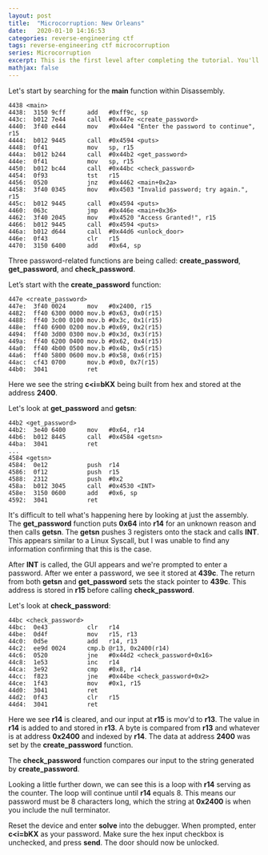 ```yaml
---
layout: post
title:  "Microcorruption: New Orleans"
date:   2020-01-10 14:16:53
categories: reverse-engineering ctf
tags: reverse-engineering ctf microcorruption
series: Microcorruption
excerpt: This is the first level after completing the tutorial. You'll want to complete that before starting here as none of the debugging commands or GUI components will be explained.
mathjax: false
---
```


Let's start by searching for the **main** function within Disassembly.

```
4438 <main>
4438:  3150 9cff      add	#0xff9c, sp
443c:  b012 7e44      call	#0x447e <create_password>
4440:  3f40 e444      mov	#0x44e4 "Enter the password to continue", r15
4444:  b012 9445      call	#0x4594 <puts>
4448:  0f41           mov	sp, r15
444a:  b012 b244      call	#0x44b2 <get_password>
444e:  0f41           mov	sp, r15
4450:  b012 bc44      call	#0x44bc <check_password>
4454:  0f93           tst	r15
4456:  0520           jnz	#0x4462 <main+0x2a>
4458:  3f40 0345      mov	#0x4503 "Invalid password; try again.", r15
445c:  b012 9445      call	#0x4594 <puts>
4460:  063c           jmp	#0x446e <main+0x36>
4462:  3f40 2045      mov	#0x4520 "Access Granted!", r15
4466:  b012 9445      call	#0x4594 <puts>
446a:  b012 d644      call	#0x44d6 <unlock_door>
446e:  0f43           clr	r15
4470:  3150 6400      add	#0x64, sp
```

Three password-related functions are being called: **create_password**, **get_password**, and **check_password**.

Let’s start with the **create_password** function:

```
447e <create_password>
447e:  3f40 0024      mov	#0x2400, r15
4482:  ff40 6300 0000 mov.b	#0x63, 0x0(r15)
4488:  ff40 3c00 0100 mov.b	#0x3c, 0x1(r15)
448e:  ff40 6900 0200 mov.b	#0x69, 0x2(r15)
4494:  ff40 3d00 0300 mov.b	#0x3d, 0x3(r15)
449a:  ff40 6200 0400 mov.b	#0x62, 0x4(r15)
44a0:  ff40 4b00 0500 mov.b	#0x4b, 0x5(r15)
44a6:  ff40 5800 0600 mov.b	#0x58, 0x6(r15)
44ac:  cf43 0700      mov.b	#0x0, 0x7(r15)
44b0:  3041           ret
```

Here we see the string **c<i=bKX** being built from hex and stored at the address **2400**.

Let's look at **get_password** and **getsn**:

```
44b2 <get_password>
44b2:  3e40 6400      mov	#0x64, r14
44b6:  b012 8445      call	#0x4584 <getsn>
44ba:  3041           ret
...
4584 <getsn>
4584:  0e12           push	r14
4586:  0f12           push	r15
4588:  2312           push	#0x2
458a:  b012 3045      call	#0x4530 <INT>
458e:  3150 0600      add	#0x6, sp
4592:  3041           ret
```

It's difficult to tell what's happening here by looking at just the assembly. The **get_password** function puts **0x64** into **r14** for an unknown reason and then calls **getsn**. The **getsn** pushes 3 registers onto the stack and calls **INT**. This appears similar to a Linux Syscall, but I was unable to find any information confirming that this is the case.  

After **INT** is called, the GUI appears and we're prompted to enter a password. After we enter a password, we see it stored at **439c**.  The return from both **getsn** and **get_password** sets the stack pointer to **439c**. This address is stored in **r15** before calling **check_password**.

Let's look at **check_password**:

```
44bc <check_password>
44bc:  0e43           clr	r14
44be:  0d4f           mov	r15, r13
44c0:  0d5e           add	r14, r13
44c2:  ee9d 0024      cmp.b	@r13, 0x2400(r14)
44c6:  0520           jne	#0x44d2 <check_password+0x16>
44c8:  1e53           inc	r14
44ca:  3e92           cmp	#0x8, r14
44cc:  f823           jne	#0x44be <check_password+0x2>
44ce:  1f43           mov	#0x1, r15
44d0:  3041           ret
44d2:  0f43           clr	r15
44d4:  3041           ret
```

Here we see **r14** is cleared, and our input at **r15** is mov'd to **r13**. The value in **r14** is added to and stored in **r13**. A byte is compared from **r13** and whatever is at address **0x2400** and indexed by **r14**.  The data at address **2400** was set by the **create_password** function. 

The **check_password** function compares our input to the string generated by **create_password**. 

Looking a little further down, we can see this is a loop with **r14** serving as the counter. The loop will continue until **r14** equals 8.  This means our password must be 8 characters long, which the string at **0x2400** is when you include the null terminator.

Reset the device and enter **solve** into the debugger. When prompted, enter **c<i=bKX** as your password. Make sure the hex input checkbox is unchecked, and press **send**. The door should now be unlocked.